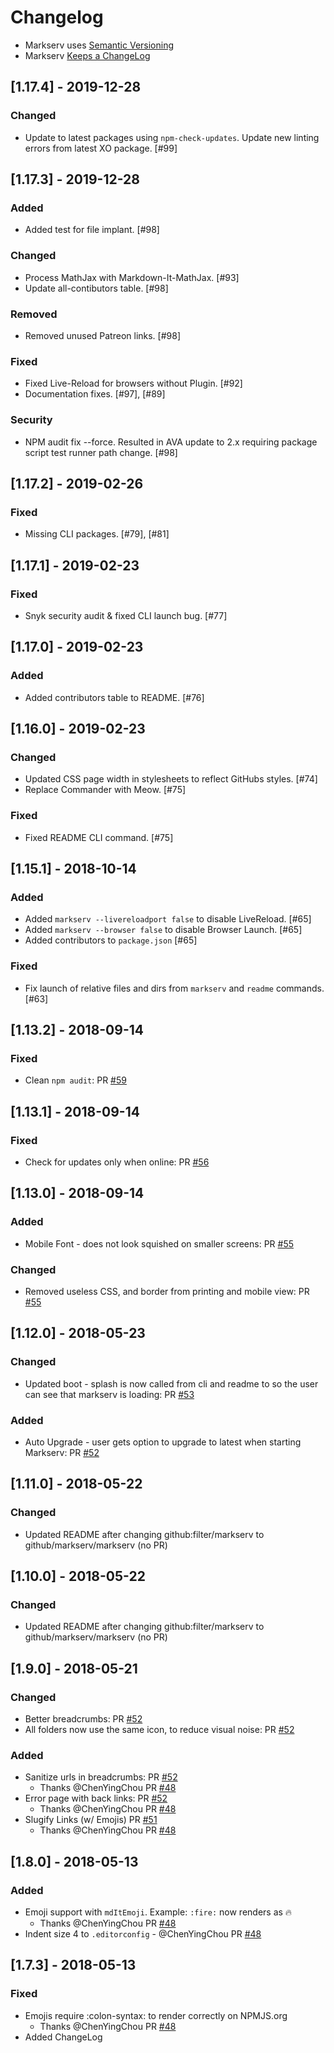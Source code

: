 # Changelog

- Markserv uses [Semantic Versioning](http://semver.org/)
- Markserv [Keeps a ChangeLog](https://keepachangelog.com/en/1.0.0/)

## [1.17.4] - 2019-12-28

### Changed

- Update to latest packages using `npm-check-updates`. Update new linting errors from latest XO package. [#99]

## [1.17.3] - 2019-12-28

### Added

- Added test for file implant. [#98]

### Changed

- Process MathJax with Markdown-It-MathJax. [#93]
- Update all-contibutors table. [#98]

### Removed

- Removed unused Patreon links. [#98]

### Fixed

- Fixed Live-Reload for browsers without Plugin. [#92]
- Documentation fixes. [#97], [#89]

### Security

- NPM audit fix --force. Resulted in AVA update to 2.x requiring package script test runner path change. [#98]

## [1.17.2] - 2019-02-26

### Fixed

- Missing CLI packages. [#79], [#81]

## [1.17.1] - 2019-02-23

### Fixed

- Snyk security audit & fixed CLI launch bug. [#77]

## [1.17.0] - 2019-02-23

### Added

- Added contributors table to README. [#76]

## [1.16.0] - 2019-02-23

### Changed

- Updated CSS page width in stylesheets to reflect GitHubs styles. [#74]
- Replace Commander with Meow. [#75]

### Fixed

- Fixed README CLI command. [#75]

## [1.15.1] - 2018-10-14

### Added

- Added `markserv --livereloadport false` to disable LiveReload. [#65] 
- Added `markserv --browser false` to disable Browser Launch. [#65] 
- Added contributors to `package.json` [#65] 

### Fixed

- Fix launch of relative files and dirs from `markserv` and `readme` commands. [#63]

## [1.13.2] - 2018-09-14

### Fixed

- Clean `npm audit`: PR [#59](https://github.com/F1LT3R/markserv/pull/59)

## [1.13.1] - 2018-09-14

### Fixed

- Check for updates only when online: PR [#56](https://github.com/F1LT3R/markserv/pull/56)

## [1.13.0] - 2018-09-14

### Added

- Mobile Font - does not look squished on smaller screens: PR [#55](https://github.com/F1LT3R/markserv/pull/55)

### Changed

- Removed useless CSS, and border from printing and mobile view: PR [#55](https://github.com/F1LT3R/markserv/pull/55)

## [1.12.0] - 2018-05-23

### Changed

- Updated boot - splash is now called from cli and readme to so the user can see that markserv is loading: PR [#53](https://github.com/F1LT3R/markserv/pull/53)

### Added

- Auto Upgrade - user gets option to upgrade to latest when starting Markserv: PR [#52](https://github.com/F1LT3R/markserv/pull/52)

## [1.11.0] - 2018-05-22

### Changed

- Updated README after changing github:filter/markserv to github/markserv/markserv (no PR)

## [1.10.0] - 2018-05-22

### Changed

- Updated README after changing github:filter/markserv to github/markserv/markserv (no PR)

## [1.9.0] - 2018-05-21

### Changed

- Better breadcrumbs: PR [#52](https://github.com/F1LT3R/markserv/pull/52)
- All folders now use the same icon, to reduce visual noise: PR [#52](https://github.com/F1LT3R/markserv/pull/52)

### Added

- Sanitize urls in breadcrumbs: PR [#52](https://github.com/F1LT3R/markserv/pull/52)
	+ Thanks @ChenYingChou PR [#48](https://github.com/F1LT3R/markserv/pull/48)
- Error page with back links: PR [#52](https://github.com/F1LT3R/markserv/pull/52)
	+ Thanks @ChenYingChou PR [#48](https://github.com/F1LT3R/markserv/pull/48)
- Slugify Links (w/ Emojis) PR [#51](https://github.com/F1LT3R/markserv/pull/51)
	+ Thanks @ChenYingChou PR [#48](https://github.com/F1LT3R/markserv/pull/48)

## [1.8.0] - 2018-05-13

### Added

- Emoji support with `mdItEmoji`. Example: `:fire:` now renders as :fire:
	+ Thanks @ChenYingChou PR [#48](https://github.com/F1LT3R/markserv/pull/48/files)
- Indent size 4 to `.editorconfig` - @ChenYingChou PR [#48](https://github.com/F1LT3R/markserv/pull/48/files)

## [1.7.3] - 2018-05-13

### Fixed

- Emojis require \:colon-syntax\: to render correctly on NPMJS.org
	+ Thanks @ChenYingChou PR [#48](https://github.com/F1LT3R/markserv/pull/48/files)
- Added ChangeLog